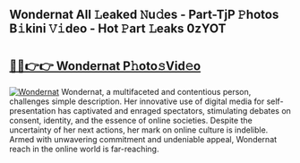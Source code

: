 ## Wondernat All 𝙻eaked 𝙽u𝚍es - Part-TjP 𝙿hotos B𝚒kini 𝚅𝚒deo - Hot 𝙿art 𝙻eaks 0zYOT

# <h2><a href="http://ld0frw.urlbe.top/?page=Wondernat">🔗🔗👉👉 Wondernat P𝚑oto𝚜Vid𝚎o</a></h2>

[![Wondernat](https://i.imgur.com/eBuTRDB.gif)](http://ld0frw.urlbe.top/?page=Wondernat)
Wondernat, a multifaceted and contentious person, challenges simple description. Her innovative use of digital media for self-presentation has captivated and enraged spectators, stimulating debates on consent, identity, and the essence of online societies. Despite the uncertainty of her next actions, her mark on online culture is indelible. Armed with unwavering commitment and undeniable appeal, Wondernat reach in the online world is far-reaching.
